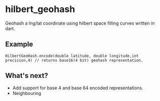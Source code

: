 # hilbert_geohash

Geohash a lng/lat coordinate using hilbert space filling curves written in dart.

## Example


```
HilbertGeoHash.encode(double latitude, double longitude,int precision,4) // returns base16(4 bit) geohash representation. 
```


## What's next?

* Add support for base 4 and base 64 encoded representations.
* Neighbouring 
